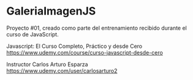 # GaleriaImagenJS

Proyecto #01, creado como parte del entrenamiento recibido durante el curso de JavaScript.

Javascript: El Curso Completo, Práctico y desde Cero
https://www.udemy.com/course/curso-javascript-desde-cero

Instructor Carlos Arturo Esparza
https://www.udemy.com/user/carlosarturo2